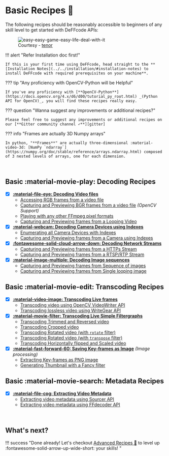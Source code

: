 <!--
===============================================
DeFFcode library source-code is deployed under the Apache 2.0 License:

Copyright (c) 2021 Abhishek Thakur(@abhiTronix) <abhi.una12@gmail.com>

Licensed under the Apache License, Version 2.0 (the "License");
you may not use this file except in compliance with the License.
You may obtain a copy of the License at

   http://www.apache.org/licenses/LICENSE-2.0

Unless required by applicable law or agreed to in writing, software
distributed under the License is distributed on an "AS IS" BASIS,
WITHOUT WARRANTIES OR CONDITIONS OF ANY KIND, either express or implied.
See the License for the specific language governing permissions and
limitations under the License.
===============================================
-->

# Basic Recipes :cake:


The following recipes should be reasonably accessible to beginners of any skill level to get started with DeFFcode APIs:


<figure>
<img src="https://c.tenor.com/uYqsM9uIyuYAAAAC/simple-easy.gif" loading="lazy" alt="easy-easy-game-easy-life-deal-with-it" />
<figcaption>Courtesy - <a href="https://tenor.com/view/simple-easy-easy-game-easy-life-deal-with-it-gif-9276124">tenor</a></figcaption>
</figure>

!!! alert "Refer Installation doc first!"

    If this is your first time using DeFFcode, head straight to the **[Installation Notes](../../installation/#installation-notes) to install DeFFcode with required prerequisites on your machine**.


??? tip "Any proficiency with OpenCV-Python will be Helpful"
    
    If you've any proficiency with [**OpenCV-Python**](https://docs.opencv.org/4.x/d6/d00/tutorial_py_root.html) _(Python API for OpenCV)_, you will find these recipes really easy. 

??? question "Wanna suggest any improvements or additional recipes?"

    Please feel free to suggest any improvements or additional recipes on our [**Gitter community channel ➶**][gitter]

??? info "Frames are actually 3D Numpy arrays"
    
    In python, "**Frames**" are actually three-dimensional :material-video-3d: [NumPy `ndarray`](https://numpy.org/doc/stable/reference/arrays.ndarray.html) composed of 3 nested levels of arrays, one for each dimension.


&thinsp;

## Basic :material-movie-play: Decoding Recipes

- [x] **[:material-file-eye: Decoding Video files](../basic/decode-video-files/#decoding-video-files)**
    - [Accessing RGB frames from a video file](../basic/decode-video-files/#accessing-rgb-frames-from-a-video-file)
    - [Capturing and Previewing BGR frames from a video file](../basic/decode-video-files/#capturing-and-previewing-bgr-frames-from-a-video-file) _(OpenCV Support)_
    - [Playing with any other FFmpeg pixel formats](../basic/decode-video-files/#playing-with-any-other-ffmpeg-pixel-formats)
    - [Capturing and Previewing frames from a Looping Video](../basic/decode-video-files/#capturing-and-previewing-frames-from-a-looping-video)
- [x] **[:material-webcam: Decoding Camera Devices using Indexes](../basic/decode-camera-devices)**
    - [Enumerating all Camera Devices with Indexes](../basic/decode-camera-devices/#enumerating-all-camera-devices-with-indexes)
    - [Capturing and Previewing frames from a Camera using Indexes](../basic/decode-camera-devices/#capturing-and-previewing-frames-from-a-camera-using-indexes)
- [x] **[:fontawesome-solid-cloud-arrow-down: Decoding Network Streams](../basic/decode-network-streams/#decoding-network-streams)**
    - [Capturing and Previewing frames from a HTTPs Stream](../basic/decode-network-streams/#capturing-and-previewing-frames-from-a-https-stream)
    - [Capturing and Previewing frames from a RTSP/RTP Stream](../basic/decode-network-streams/#capturing-and-previewing-frames-from-a-rtsprtp-stream)
- [x] **[:material-image-multiple: Decoding Image sequences](../basic/decode-image-sequences/#decoding-image-sequences)**
    - [Capturing and Previewing frames from Sequence of images](../basic/decode-image-sequences/#capturing-and-previewing-frames-from-sequence-of-images)
    - [Capturing and Previewing frames from Single looping image](../basic/decode-image-sequences/#capturing-and-previewing-frames-from-single-looping-image)

<div class="spacer"></div>

## Basic :material-movie-edit: Transcoding Recipes

- [x] **[:material-video-image: Transcoding Live frames](../basic/transcode-live-frames/)**
    - [Transcoding video using OpenCV VideoWriter API](../basic/transcode-live-frames/#transcoding-video-using-opencv-videowriter-api)
    - [Transcoding lossless video using WriteGear API](../basic/transcode-live-frames/#transcoding-lossless-video-using-writegear-api)
- [x] **[:material-movie-filter: Transcoding Live Simple Filtergraphs](../basic/transcode-live-frames-simplegraphs/#transcoding-live-simple-filtergraphs)**
    - [Transcoding Trimmed and Reversed video](../basic/transcode-live-frames-simplegraphs/#transcoding-trimmed-and-reversed-video)
    - [Transcoding Cropped video](../basic/transcode-live-frames-simplegraphs/#transcoding-cropped-video)
    - [Transcoding Rotated video (with `rotate` filter)](../basic/transcode-live-frames-simplegraphs/#transcoding-rotated-video-with-rotate-filter)
    - [Transcoding Rotated video (with `transpose` filter)](../basic/transcode-live-frames-simplegraphs/#transcoding-rotated-video-with-transpose-filter)   
    - [Transcoding Horizontally flipped and Scaled video](../basic/transcode-live-frames-simplegraphs/#transcoding-horizontally-flipped-and-scaled-video)
- [x] **[:material-fast-forward-60: Saving Key-frames as Image](../basic/save-keyframe-image/#saving-key-frames-as-image)** _(Image processing)_
    - [Extracting Key-frames as PNG image](../basic/save-keyframe-image/#extracting-key-frames-as-png-image)
    - [Generating Thumbnail with a Fancy filter](../basic/save-keyframe-image/#generating-thumbnail-with-a-fancy-filter)

<div class="spacer"></div>

## Basic :material-movie-search: Metadata Recipes

- [x] **[:material-file-cog: Extracting Video Metadata](../basic/extract-video-metadata/#extracting-video-metadata)**
    - [Extracting video metadata using Sourcer API](../basic/extract-video-metadata/#extracting-video-metadata-using-sourcer-api)
    - [Extracting video metadata using FFdecoder API](../basic/extract-video-metadata/#extracting-video-metadata-using-ffdecoder-api)



&thinsp;


## What's next?

!!! success "Done already! Let's checkout [Advanced Recipes :croissant:](../advanced) to level up :fontawesome-solid-arrow-up-wide-short: your skills! " 


&thinsp;


<!--
External URLs
-->
[gitter]: https://gitter.im/deffcode-python/community
[ffmpeg]:https://www.ffmpeg.org/